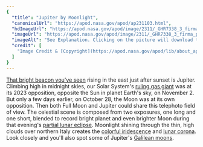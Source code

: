 ```yaml
---
{
  "title": "Jupiter by Moonlight",
  "canonicalUrl": "https://apod.nasa.gov/apod/ap231103.html",
  "hdImageUrl": "https://apod.nasa.gov/apod/image/2311/_GHR7338_3_firma_picc.jpg",
  "imageUrl": "https://apod.nasa.gov/apod/image/2311/_GHR7338_3_firma_picc1024.jpg",
  "imageAlt": "See Explanation. Clicking on the picture will download the highest resolution version available.",
  "credit": [
    "Image Credit & [Copyright](https://apod.nasa.gov/apod/lib/about_apod.html#srapply): [Giorgia Hofer](https://www.giorgiahoferphotography.com/)"
  ]
}
---
```


[That bright beacon you've seen](https://earthsky.org/astronomy-essentials/jupiter-at-opposition-closest-brightest-best/) rising in the east just after sunset is Jupiter. Climbing high in midnight skies, our Solar System's [ruling gas giant](https://science.nasa.gov/jupiter/) was at its 2023 opposition, opposite the Sun in planet Earth's sky, on November 2. But only a few days earlier, on October 28, the Moon was at its own opposition. Then both Full Moon and Jupiter could share this telephoto field of view. The celestial scene is composed from two exposures, one long and one short, blended to record bright planet and even brighter Moon during that evening's [partial lunar eclipse](https://apod.nasa.gov/apod/ap231029.html). Moonlight shining through the thin, high clouds over northern Italy creates the [colorful iridescence](https://apod.nasa.gov/apod/ap211204.html) and [lunar corona](https://apod.nasa.gov/apod/ap210119.html). Look closely and you'll also spot some of Jupiter's [Galilean moons](https://www.nasa.gov/history/410-years-ago-galileo-discovers-jupiters-moons/).
